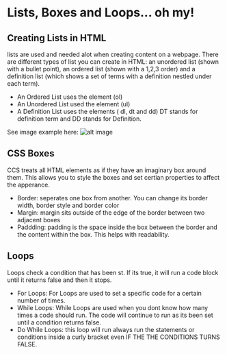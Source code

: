 # Lists, Boxes and Loops... oh my!

## Creating Lists in HTML
lists are used and needed alot when creating content on a webpage. There are different types of list you can create in HTML: an unordered list (shown with a bullet point),
an ordered list (shown with a 1,2,3 order) and a definition list (which shows a set of terms with a definition nestled under each term).
- An Ordered List uses the element (ol)
- An Unordered List used the element (ul)
- A Definition List uses the elements ( dl, dt and dd) DT stands for definition term and DD stands for Definition.

See image example here:
![alt image](http://ways2web.weebly.com/uploads/5/4/4/8/54485903/8033093_orig.png)

## CSS Boxes
CCS treats all HTML elements as if they have an imaginary box around them. This allows you to style the boxes and set certian properties to affect the apperance. 
- Border: seperates one box from another. You can change its border width, border style and border color
- Margin: margin sits outside of the edge of the border between two adjacent boxes
- Paddding: padding is the space inside the box between the border and the content within the box. This helps with readability.


## Loops
Loops check a condition that has been st. If its true, it will run a code block until it returns false and then it stops.
- For Loops: For Loops are used to set a specific code for a certain number of times. 
- While Loops: While Loops are used when you dont know how many times a code should run. The code will continue to run as its been set until a condition returns false.
- Do While Loops: this loop will run always run the statements or conditions inside a curly bracket even IF THE THE CONDITIONS TURNS FALSE.


